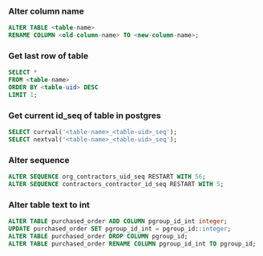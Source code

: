 ### Alter column name

```sql
ALTER TABLE <table-name>
RENAME COLUMN <old-column-name> TO <new-column-name>;
```

### Get last row of table

```sql
SELECT *
FROM <table-name>
ORDER BY <table-uid> DESC
LIMIT 1;
```

### Get current id_seq of table in postgres

```sql
SELECT currval('<table-name>_<table-uid>_seq');
SELECT nextval('<table-name>_<table-uid>_seq');
```

### Alter sequence

```sql
ALTER SEQUENCE org_contractors_uid_seq RESTART WITH 56;
ALTER SEQUENCE contractors_contractor_id_seq RESTART WITH 5;
```

### Alter table text to int

```sql
ALTER TABLE purchased_order ADD COLUMN pgroup_id_int integer;
UPDATE purchased_order SET pgroup_id_int = pgroup_id::integer;
ALTER TABLE purchased_order DROP COLUMN pgroup_id;
ALTER TABLE purchased_order RENAME COLUMN pgroup_id_int TO pgroup_id;
```
